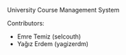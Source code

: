 University Course Management System

Contributors:
- Emre Temiz (seIcouth)
- Yağız Erdem (yagizerdm)
